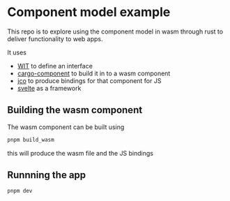 # Component model example

This repo is to explore using the component model in wasm through rust to deliver functionality to web apps.

It uses 
- [WIT](https://component-model.bytecodealliance.org/design/wit.html) to define an interface
- [cargo-component](https://github.com/bytecodealliance/cargo-component) to build it in to a wasm component 
- [jco](https://github.com/bytecodealliance/jco) to produce bindings for that component for JS 
- [svelte]() as a framework 

## Building the wasm component 

The wasm component can be built using

```bash
pnpm build_wasm 
```

this will produce the wasm file and the JS bindings 

## Runnning the app 

```
pnpm dev 
```
